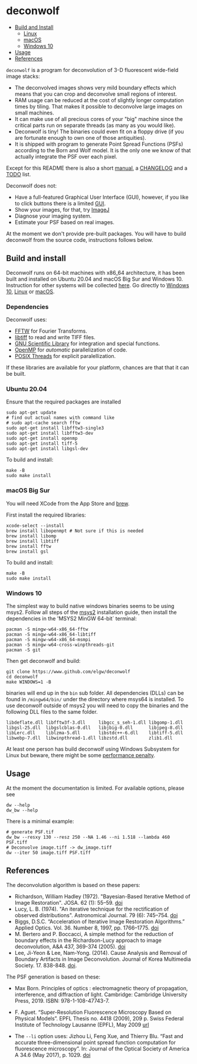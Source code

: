 # deconwolf

 * [Build and Install](#install)
   * [Linux](#linux)
   * [macOS](#osx)
   * [Windows 10](#win10)
 * [Usage](#use)
 * [References](#ref)

`deconwolf` is a program for deconvolution of 3-D fluorescent wide-field
image stacks:
 - The deconvolved images shows very mild boundary effects which means that you
   can crop and deconvolve small regions of interest.
 - RAM usage can be reduced at the cost of slightly longer computation times by
   tiling. That makes it possible to deconvolve large images on small machines.
 - It can make use of all precious cores of your "big" machine since the
   critical parts run on separate threads (as many as you would like).
 - Deconwolf is tiny! The binaries could even fit on a floppy drive
   (if you are fortunate
   enough to own one of those antiquities).
 - It is shipped with program to generate Point Spread Functions (PSFs)
   according to the Born and Wolf model. It is the only one we know of that
   actually integrate the PSF over each pixel.

Except for this README there is also a short [manual](USAGE.md),
a [CHANGELOG](CHANGELOG.md) and a [TODO](TODO.md) list.

Deconwolf does not:
 - Have a full-featured Graphical User Interface (GUI), however, if you
   like to click buttons there is a limited
   [GUI](https://github.com/elgw/deconwolf-gui).
 - Show your images, for that, try [ImageJ](https://imagej.net/Welcome)
 - Diagnose your imaging system.
 - Estimate your PSF based on real images.

At the moment we don't provide pre-built packages. You will have to build
deconwolf from the source code, instructions follows below.

<a name="install"/>

## Build and install
Deconwolf runs on 64-bit machines with x86_64 architecture, it has been built
and installed on Ubuntu 20.04 and macOS Big Sur and Windows 10.
Instruction for other systems will be collected [here](INSTALL.md). Go directly to [Windows 10](#win10), [Linux](#linux) or [macOS](#osx).

<a name="deps">

### Dependencies
Deconwolf uses:

 * [FFTW](http://www.fftw.org/fftw3_doc/) for Fourier Transforms.
 * [libtiff](https://gitlab.com/libtiff/libtiff) to read and write TIFF files.
 * [GNU Scientific Library](https://www.gnu.org/software/gsl/) for
   integration and special functions.
 * [OpenMP](https://www.openmp.org/) for _automatic_ parallelization of code.
 * [POSIX Threads](https://en.wikipedia.org/wiki/Pthreads) for explicit paralellization.

If these libraries are available for your platform, chances are that that it can
be built.

<a name="linux"/>

### Ubuntu 20.04
Ensure that the required packages are installed

``` shell
sudo apt-get update
# find out actual names with command like
# sudo apt-cache search fftw
sudo apt-get install libfftw3-single3
sudo apt-get install libfftw3-dev
sudo apt-get install openmp
sudo apt-get install tiff-5
sudo apt-get install libgsl-dev
```

To build and install:
``` shell
make -B
sudo make install
```

<a name="osx"/>

### macOS Big Sur
You will need XCode from the App Store and [brew](https://brew.sh/).

First install the required libraries:
``` shell
xcode-select --install
brew install libopenmpt # Not sure if this is needed
brew install libomp
brew install libtiff
brew install fftw
brew install gsl
```

To build and install:
``` shell
make -B
sudo make install
```

<a name="win10"/>

### Windows 10

The simplest way to build native windows binaries seems to be using msys2.
Follow all steps of the [msys2](https://www.msys2.org/) installation guide,
then install the dependencies in the 'MSYS2 MinGW 64-bit` terminal:

``` shell
pacman -S mingw-w64-x86_64-fftw
pacman -S mingw-w64-x86_64-libtiff
pacman -S mingw-w64-x86_64-msmpi
pacman -S mingw-w64-cross-winpthreads-git
pacman -S git
```

Then get deconwolf and build:

``` shell
git clone https://www.github.com/elgw/deconwolf
cd deconwolf
make WINDOWS=1 -B
```

binaries will end up in the `bin` sub folder. All dependencies (DLLs) can be
found in `/mingw64/bin/` under the directory where msys64 is installed. To use
deconwolf outside of msys2 you will need to copy the binaries and the following
DLL files to the same folder.

```
libdeflate.dll libfftw3f-3.dll     libgcc_s_seh-1.dll libgomp-1.dll
libgsl-25.dll  libgslcblas-0.dll   libjbig-0.dll      libjpeg-8.dll
libLerc.dll    liblzma-5.dll       libstdc++-6.dll    libtiff-5.dll
libwebp-7.dll  libwinpthread-1.dll libzstd.dll        zlib1.dll
```

At least one person has build deconwolf using Windows Subsystem for Linux but
beware, there might be some [performance penalty](https://www.phoronix.com/scan.php?page=article&item=wsl-wsl2-tr3970x&num=1).

<a name="usage">

## Usage
At the moment the documentation is limited. For available options, please see

``` shell
dw --help
dw_bw --help
```

There is a minimal example:

``` shell
# generate PSF.tif
dw_bw --resxy 130 --resz 250 --NA 1.46 --ni 1.518 --lambda 460 PSF.tiff
# Deconvolve image.tiff -> dw_image.tiff
dw --iter 50 image.tiff PSF.tiff
```

<a name="ref">

## References

The deconvolution algorithm is based on these papers:

 * Richardson, William Hadley (1972). "Bayesian-Based Iterative Method of Image
   Restoration". JOSA. 62 (1): 55–59.
   [doi](https://doi.org/10.1364/JOSA.62.000055)
 * Lucy, L. B. (1974). "An iterative technique for the rectification of observed
   distributions". Astronomical Journal. 79 (6): 745–754.
   [doi](https://doi.org/10.1086%2F111605)
 * Biggs, D.S.C. “Acceleration of Iterative Image Restoration Algorithms.”
   Applied Optics. Vol. 36. Number 8, 1997, pp. 1766–1775.
   [doi](https://doi.org/10.1364/AO.36.001766)
 * M. Bertero and P. Boccacci, A simple method for the reduction of boundary
   effects in the Richardson-Lucy approach to image deconvolution,
   A&A 437, 369-374 (2005).
   [doi](https://doi.org/10.1051/0004-6361:20052717)
 * Lee, Ji-Yeon & Lee, Nam-Yong. (2014). Cause Analysis and Removal of Boundary
   Artifacts in Image Deconvolution. Journal of Korea Multimedia Society. 17.
   838-848.
   [doi](https://doi.org/10.9717/kmms.2014.17.7.838).

The PSF generation is based on these:

 * Max Born. Principles of optics : electromagnetic theory of propagation, interference,
   and diffraction of light. Cambridge: Cambridge University Press, 2019.
   ISBN: 978-1-108-47743-7.

 * F. Aguet. “Super-Resolution Fluorescence Microscopy Based on Physical
   Models”. EPFL Thesis no. 4418 (2009), 209 p. Swiss Federal Institute of
   Technology Lausanne (EPFL), May 2009
   [url](http://bigwww.epfl.ch/publications/aguet0903.html)

 * The `--li` option uses:
   Jizhou Li, Feng Xue, and Thierry Blu. “Fast and accurate three-dimensional
   point spread function computation for fluorescence microscopy”. In: Journal
   of the Optical Society of America A 34.6 (May 2017), p. 1029.
   [doi](https://doi.org/10.1364/josaa.34001029)
